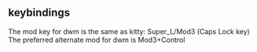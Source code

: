## keybindings

The mod key for dwm is the same as kitty: Super_L/Mod3 (Caps Lock key)
The preferred alternate mod for dwm is Mod3+Control
